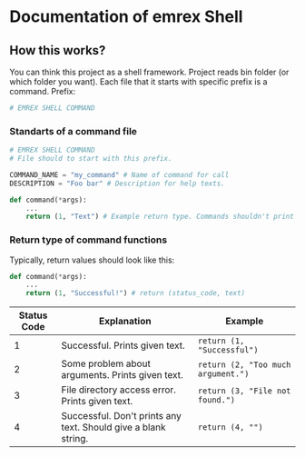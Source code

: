 # Documentation of emrex Shell

## How this works?

You can think this project as a shell framework. Project reads bin folder (or which folder you want). Each file that it starts with specific prefix is a
command. Prefix:

```python
# EMREX SHELL COMMAND
```

### Standarts of a command file

```python
# EMREX SHELL COMMAND
# File should to start with this prefix.

COMMAND_NAME = "my_command" # Name of command for call
DESCRIPTION = "Foo bar" # Description for help texts.

def command(*args):
    ...
    return (1, "Text") # Example return type. Commands shouldn't print anything.
```

### Return type of command functions

Typically, return values should look like this: 

```python
def command(*args):
    ...
    return (1, "Successful!") # return (status_code, text)
```

Status Code  | Explanation                                                   | Example
------------ | ------------------------------------------------------------- | -----------
1            | Successful. Prints given text.                                | ``return (1, "Successful")``
2            | Some problem about arguments. Prints given text.              | ``return (2, "Too much argument.")``
3            | File directory access error. Prints given text.               | ``return (3, "File not found.")``
4            | Successful. Don't prints any text. Should give a blank string.| ``return (4, "")``
